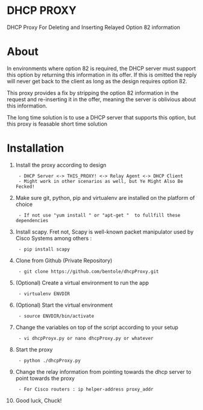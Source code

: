 # DHCP PROXY
DHCP Proxy For Deleting and Inserting Relayed Option 82 information

# About

In environments where option 82 is required, the DHCP server must support this option by 
returning this information in its offer. If this is omitted the reply will never get back
to the client as long as the design requires option 82.

This proxy provides a fix by stripping the option 82 information in the request and
re-inserting it in the offer, meaning the server is oblivious about this information.

The long time solution is to use a DHCP server that supports this option, but this proxy is feasable
short time solution

# Installation

1. Install the proxy  according to design

		- DHCP Server <-> THIS_PROXY! <-> Relay Agent <-> DHCP Client
		- Might work in other scenarios as well, but Ye Might Also Be Fecked!

2. Make sure git, python, pip and virtualenv are installed on the platform of choice

		- If not use "yum install " or "apt-get "  to fullfill these dependencies

3. Install scapy. Fret not, Scapy is well-known packet manipulator used by Cisco Systems among others : 

		- pip install scapy

4. Clone from Github (Private Repository)

		- git clone https://github.com/bentole/dhcpProxy.git

5. (Optional) Create a virtual environment to run the app

		- virtualenv ENVDIR 

6. (Optional) Start the virtual environment

		- source ENVDIR/bin/activate
		
7. Change the variables on top of the script according to your setup

		- vi dhcpProyx.py or nano dhcpProxy.py or whatever

7. Start the proxy

		- python ./dhcpProxy.py
		
8. Change the relay information from pointing towards the dhcp server to point towards the proxy

		- For Cisco routers : ip helper-address proxy_addr

8. Good luck, Chuck!

